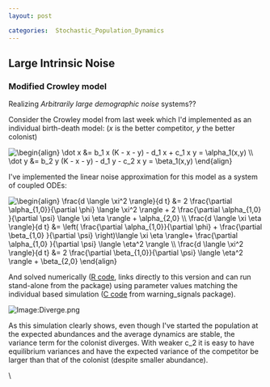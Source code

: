 ```yaml
---
layout: post

categories:  Stochastic_Population_Dynamics
---
```






 





Large Intrinsic Noise
---------------------

### Modified Crowley model

Realizing *Arbitrarily large demographic noise* systems??

Consider the Crowley model from last week which I'd implemented as an
individual birth-death model: (*x* is the better competitor, *y* the
better colonist)

![ \\begin{align} \\dot x &= b\_1 x (K - x - y) - d\_1 x + c\_1 x y =
\\alpha\_1(x,y) \\\\ \\dot y &= b\_2 y (K - x - y) - d\_1 y - c\_2 x y =
\\beta\_1(x,y) \\end{align}
](http://openwetware.org/images/math/7/5/b/75bbcc817dc349b3e49eee488c36554e.png)

I've implemented the linear noise approximation for this model as a
system of coupled ODEs:

![ \\begin{align} \\frac{d \\langle \\xi\^2 \\rangle}{d t} &= 2
\\frac{\\partial \\alpha\_{1,0}}{\\partial \\phi} \\langle \\xi\^2
\\rangle + 2 \\frac{\\partial \\alpha\_{1,0} }{\\partial \\psi} \\langle
\\xi \\eta \\rangle + \\alpha\_{2,0} \\\\ \\frac{d \\langle \\xi \\eta
\\rangle}{d t} &= \\left( \\frac{\\partial \\alpha\_{1,0}}{\\partial
\\phi} + \\frac{\\partial \\beta\_{1,0} }{\\partial \\psi}
\\right)\\langle \\xi \\eta \\rangle+ \\frac{\\partial \\alpha\_{1,0}
}{\\partial \\psi} \\langle \\eta\^2 \\rangle \\\\ \\frac{d \\langle
\\xi\^2 \\rangle}{d t} &= 2 \\frac{\\partial \\beta\_{1,0}}{\\partial
\\psi} \\langle \\eta\^2 \\rangle + \\beta\_{2,0} \\end{align}
](http://openwetware.org/images/math/b/a/1/ba156d602601209f3d2db74507362626.png)

And solved numerically ([R
code](http://github.com/cboettig/structured-populations/blob/bd1769fef7af9eecf32a5ec40f886bc2b74dd1b9/R/noise_approx.R "http://github.com/cboettig/structured-populations/blob/bd1769fef7af9eecf32a5ec40f886bc2b74dd1b9/R/noise_approx.R"),
links directly to this version and can run stand-alone from the package)
using parameter values matching the individual based simulation ([C
code](http://github.com/cboettig/warningSignals/commit/ddb5d73d011a2eaa7b894e925ffddec74250e043 "http://github.com/cboettig/warningSignals/commit/ddb5d73d011a2eaa7b894e925ffddec74250e043")
from warning\_signals package).

![Image:Diverge.png](http://openwetware.org/images/7/7b/Diverge.png)

As this simulation clearly shows, even though I've started the
population at the expected abundances and the average dynamics are
stable, the variance term for the colonist diverges. With weaker c\_2 it
is easy to have equilibrium variances and have the expected variance of
the competitor be larger than that of the colonist (despite smaller
abundance).

\

